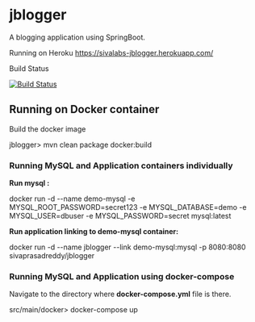 # jblogger
A blogging application using SpringBoot.

Running on Heroku https://sivalabs-jblogger.herokuapp.com/

Build Status

[![Build Status](https://travis-ci.org/sivaprasadreddy/jblogger.svg?branch=master)](https://travis-ci.org/sivaprasadreddy/jblogger)

## Running on Docker container

Build the docker image

jblogger> mvn clean package docker:build

### Running MySQL and Application containers individually


__Run mysql :__

docker run -d --name demo-mysql -e MYSQL_ROOT_PASSWORD=secret123 -e MYSQL_DATABASE=demo -e MYSQL_USER=dbuser -e MYSQL_PASSWORD=secret mysql:latest

__Run application linking to demo-mysql container:__

docker run -d --name jblogger --link demo-mysql:mysql -p 8080:8080 sivaprasadreddy/jblogger


### Running MySQL and Application using docker-compose

Navigate to the directory where **docker-compose.yml** file is there.

src/main/docker> docker-compose up